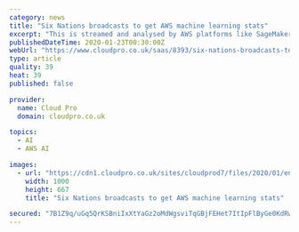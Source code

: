 ```yaml
---
category: news
title: "Six Nations broadcasts to get AWS machine learning stats"
excerpt: "This is streamed and analysed by AWS platforms like SageMaker and then delivered as insights back to the live TV broadcasts. \"The introduction of the advanced statistics – powered by AWS – in the 2019 Guinness Six Nations Championship was just the start of how we are planning to change the game of rugby through advanced in-game analytics ..."
publishedDateTime: 2020-01-23T00:30:00Z
webUrl: "https://www.cloudpro.co.uk/saas/8393/six-nations-broadcasts-to-get-aws-machine-learning-stats"
type: article
quality: 39
heat: 39
published: false

provider:
  name: Cloud Pro
  domain: cloudpro.co.uk

topics:
  - AI
  - AWS AI

images:
  - url: "https://cdn1.cloudpro.co.uk/sites/cloudprod7/files/2020/01/englandvscotland.jpg"
    width: 1000
    height: 667
    title: "Six Nations broadcasts to get AWS machine learning stats"

secured: "7B1Z9q/uGq5QrKSBniIxXtYaGz2oMdWgsviTqGBjFEHet7ItIpFlByGe0KdRwp3ZWvrJ35Lqa3WCUfeC+BiGWtFFIMWxjQdVEwkvohJYhIguwEJDNsOogboIkIwyvNhIFYSB0DVk4iTUr5JbszAIau9J0vLBMGKt9ujq3PBBWYn4lN3wxEpJRI0BiuMQQoxtwvvr98wYCcjmJiMm+/kiPxG0qosx109KoH42YdVYe8k0CbYKmmIXWFIX+eCkmG/kdXyEQ/4IhvO0YGxS4+SZaSjjxZkcOPH7sMyqEbWC16UIvEAfIsCNf1FpT4GhEnre;CUsq/C2FPaCbGTD+dvbjhA=="
---
```


